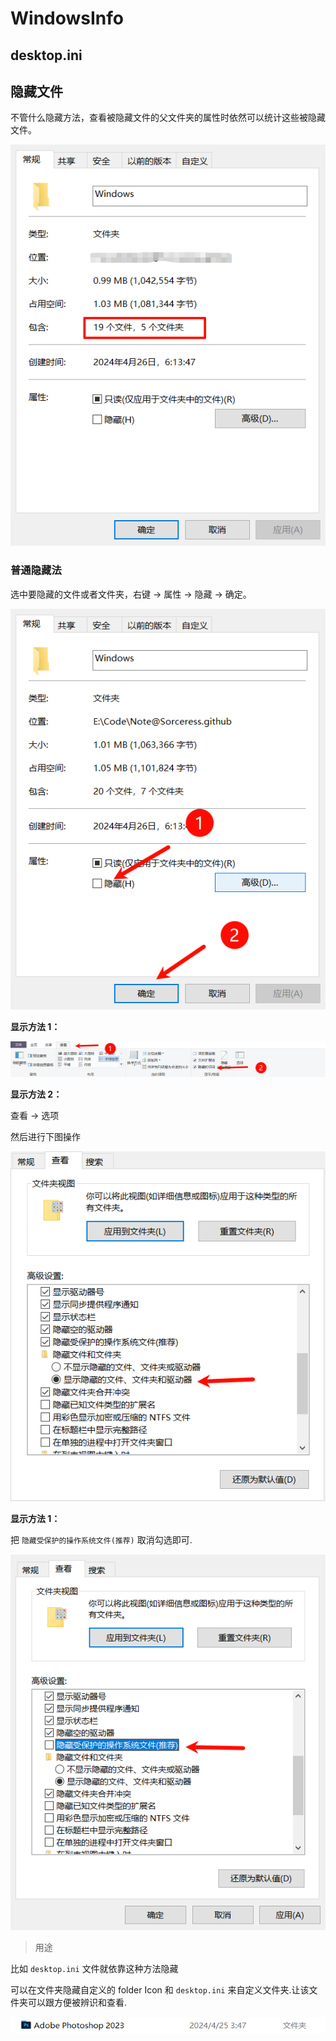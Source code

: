 # WindowsInfo

## desktop.ini

## 隐藏文件

不管什么隐藏方法，查看被隐藏文件的父文件夹的属性时依然可以统计这些被隐藏文件。

![1719698796600](./assets/WindowsInfo/images/1719698796600.png)

### 普通隐藏法

选中要隐藏的文件或者文件夹，右键 → 属性 → 隐藏 → 确定。

![1719699342201](./assets/WindowsInfo/images/1719699342201.png)

**显示方法 1：**

![1719699405509](./assets/WindowsInfo/images/1719699405509.png)

**显示方法 2：**

查看 → 选项

然后进行下图操作

![1719699543994](./assets/WindowsInfo/images/1719699543994.png)

**显示方法 1：**

把 `隐藏受保护的操作系统文件(推荐)` 取消勾选即可.

![1719700024468](./assets/WindowsInfo/images/1719700024468.png)

> 用途

比如 `desktop.ini` 文件就依靠这种方法隐藏

可以在文件夹隐藏自定义的 folder Icon 和 `desktop.ini` 来自定义文件夹.让该文件夹可以跟方便被辨识和查看.

![1719700329659](./assets/WindowsInfo/images/1719700329659.png)
